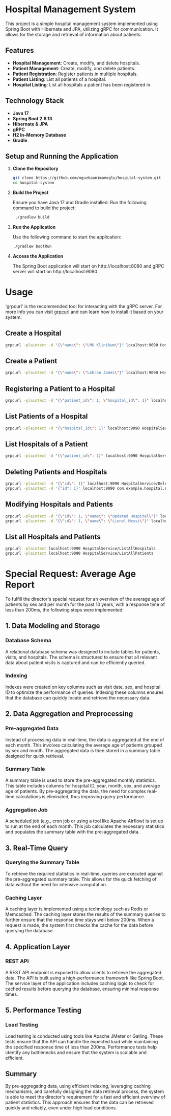 # Hospital Management System

This project is a simple hospital management system implemented using Spring Boot with Hibernate and JPA, utilizing gRPC for communication. It allows for the storage and retrieval of information about patients.

## Features

- **Hospital Management**: Create, modify, and delete hospitals.
- **Patient Management**: Create, modify, and delete patients.
- **Patient Registration**: Register patients in multiple hospitals.
- **Patient Listing**: List all patients of a hospital.
- **Hospital Listing**: List all hospitals a patient has been registered in.

## Technology Stack

- **Java 17**
- **Spring Boot 2.6.13**
- **Hibernate & JPA**
- **gRPC**
- **H2 In-Memory Database**
- **Gradle**

## Setup and Running the Application

1. **Clone the Repository**
   ```sh
   git clone https://github.com/oguzkaanimamoglu/hospital-system.git
   cd hospital-system
   ```

2. **Build the Project**

    Ensure you have Java 17 and Gradle installed. Run the following command to build the project:
   ```sh
    ./gradlew build
   ```
3. **Run the Application**
    
    Use the following command to start the application:
    ```sh
    ./gradlew bootRun
    ```
4. **Access the Application**

    The Spring Boot application will start on http://localhost:8080 and gRPC server will start on http://localhost:9090

# Usage

'grpcurl' is the recommended tool for interacting with the gRPC server. For more info you can visit [grpcurl](https://github.com/fullstorydev/grpcurl) and can learn how to install it based on your system.

## Create a Hospital

```sh
grpcurl -plaintext -d "{\"name\": \"LMU Klinikum\"}" localhost:9090 HospitalService/CreateHospital 
```

## Create a Patient

```sh
grpcurl -plaintext -d "{\"name\": \"Lebron James\"}" localhost:9090 HospitalService/CreatePatient 
```


## Registering a Patient to a Hospital

```sh
grpcurl -plaintext -d "{\"patient_id\": 1, \"hospital_id\": 1}" localhost:9090 HospitalService/RegisterPatient
```

## List Patients of a Hospital
```sh
grpcurl -plaintext -d "{\"hospital_id\": 1}" localhost:9090 HospitalService/ListPatientsOfHospital
```

## List Hospitals of a Patient
```sh
grpcurl -plaintext -d "{\"patient_id\": 1}" localhost:9090 HospitalService/ListHospitalsOfPatient 
```

## Deleting Patients and Hospitals
```sh
grpcurl -plaintext -d "{\"id\": 1}" localhost:9090 HospitalService/DeletePatient
grpcurl -plaintext -d '{"id": 1}' localhost:9090 com.example.hospital.HospitalService/DeleteHospital 
```


## Modifying Hospitals and Patients

```sh
grpcurl -plaintext -d "{\"id\": 1, \"name\": \"Updated Hospital\"}" localhost:9090 HospitalService/ModifyHospital
grpcurl -plaintext -d "{\"id\": 1, \"name\": \"Lionel Messi\"}" localhost:9090 HospitalService/ModifyPatient 
```


## List all Hospitals and Patients

```sh
grpcurl -plaintext localhost:9090 HospitalService/ListAllHospitals  
grpcurl -plaintext localhost:9090 HospitalService/ListAllPatients
```

# Special Request: Average Age Report

To fulfill the director's special request for an overview of the average age of patients by sex and per month for the past 10 years, with a response time of less than 200ms, the following steps were implemented:

## 1. Data Modeling and Storage

### Database Schema

A relational database schema was designed to include tables for patients, visits, and hospitals. The schema is structured to ensure that all relevant data about patient visits is captured and can be efficiently queried.

### Indexing

Indexes were created on key columns such as visit date, sex, and hospital ID to optimize the performance of queries. Indexing these columns ensures that the database can quickly locate and retrieve the necessary data.

## 2. Data Aggregation and Preprocessing

### Pre-aggregated Data

Instead of processing data in real-time, the data is aggregated at the end of each month. This involves calculating the average age of patients grouped by sex and month. The aggregated data is then stored in a summary table designed for quick retrieval.

### Summary Table

A summary table is used to store the pre-aggregated monthly statistics. This table includes columns for hospital ID, year, month, sex, and average age of patients. By pre-aggregating the data, the need for complex real-time calculations is eliminated, thus improving query performance.

### Aggregation Job

A scheduled job (e.g., cron job or using a tool like Apache Airflow) is set up to run at the end of each month. This job calculates the necessary statistics and populates the summary table with the pre-aggregated data.

## 3. Real-Time Query

### Querying the Summary Table

To retrieve the required statistics in real-time, queries are executed against the pre-aggregated summary table. This allows for the quick fetching of data without the need for intensive computation.

### Caching Layer

A caching layer is implemented using a technology such as Redis or Memcached. The caching layer stores the results of the summary queries to further ensure that the response time stays well below 200ms. When a request is made, the system first checks the cache for the data before querying the database.

## 4. Application Layer

### REST API

A REST API endpoint is exposed to allow clients to retrieve the aggregated data. The API is built using a high-performance framework like Spring Boot. The service layer of the application includes caching logic to check for cached results before querying the database, ensuring minimal response times.

## 5. Performance Testing

### Load Testing

Load testing is conducted using tools like Apache JMeter or Gatling. These tests ensure that the API can handle the expected load while maintaining the specified response time of less than 200ms. Performance tests help identify any bottlenecks and ensure that the system is scalable and efficient.

## Summary

By pre-aggregating data, using efficient indexing, leveraging caching mechanisms, and carefully designing the data retrieval process, the system is able to meet the director's requirement for a fast and efficient overview of patient statistics. This approach ensures that the data can be retrieved quickly and reliably, even under high load conditions.








